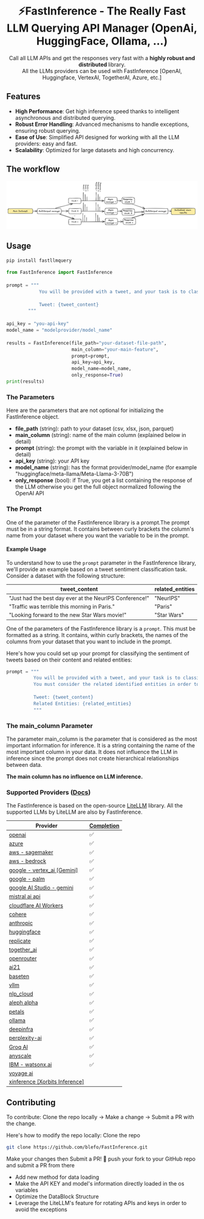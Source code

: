 <h1 align="center">
        ⚡FastInference - The Really Fast LLM Querying API Manager (OpenAi, HuggingFace, Ollama, ...)
</h1>
<p align="center">
            <p align="center">Call all LLM APIs and get the responses very fast with a <b> highly robust and distributed </b> library. <br>
            All the LLMs providers can be used with FastInference  [OpenAI, Huggingface, VertexAI, TogetherAI, Azure, etc.]
</p>

## Features

- **High Performance**: Get high inference speed thanks to intelligent asynchronous and distributed querying.
- **Robust Error Handling**: Advanced mechanisms to handle exceptions, ensuring robust querying.
- **Ease of Use**: Simplified API designed for working with all the LLM providers: easy and fast.
- **Scalability**: Optimized for large datasets and high concurrency.

## The workflow
![Diagram of the workflow](https://github.com/blefo/FastInference/blob/main/detailed_workflow.png)

## Usage

```bash
pip install fastllmquery
```

```python
from FastInference import FastInference

prompt = """
            You will be provided with a tweet, and your task is to classify its sentiment as positive, neutral, or negative.
            
            Tweet: {tweet_content}
        """

api_key = "you-api-key"
model_name = "modelprovider/model_name"

results = FastInference(file_path="your-dataset-file-path", 
                        main_column="your-main-feature", 
                        prompt=prompt, 
                        api_key=api_key,
                        model_name=model_name, 
                        only_response=True)
print(results)
```

### The Parameters
Here are the parameters that are not optional for initializing the FastInference object.
* **file_path** (string): path to your dataset (csv, xlsx, json, parquet)
* **main_column** (string): name of the main column (explained below in detail)
* **prompt** (string): the prompt with the variable in it (explained below in detail)
* **api_key** (string): your API key
* **model_name** (string): has the format provider/model_name (for example "huggingface/meta-llama/Meta-Llama-3-70B")
* **only_response** (bool): if True, you get a list containing the response of the LLM otherwise you get the full object normalized following the OpenAI API



### The Prompt
One of the parameter of the FastInference library is a prompt.The prompt must be in a string format.
It contains between curly brackets the column's name from your dataset where you want the variable to be in the prompt.

#### Example Usage
To understand how to use the `prompt` parameter in the FastInference library, we'll provide an example based on a tweet sentiment classification task. Consider a dataset with the following structure:

| tweet_content                                           | related_entities |
|---------------------------------------------------------|------------------|
| "Just had the best day ever at the NeurIPS Conference!" | "NeurIPS"        |
| "Traffic was terrible this morning in Paris."           | "Paris"          |
| "Looking forward to the new Star Wars movie!"           | "Star Wars"      |

One of the parameters of the FastInference library is a `prompt`. This must be formatted as a string. It contains, within curly brackets, the names of the columns from your dataset that you want to include in the prompt.

Here's how you could set up your prompt for classifying the sentiment of tweets based on their content and related entities:

```python
prompt = """
          You will be provided with a tweet, and your task is to classify its sentiment as positive, neutral, or negative.
          You must consider the related identified entities in order to make a good decision.
          
          Tweet: {tweet_content}
          Related Entities: {related_entities}
          """
```

### The main_column Parameter
The parameter main_column is the parameter that is considered as the most important information for inference.
It is a string containing the name of the most important column in your data.
It does not influence the LLM in inference since the prompt does not create hierarchical relationships between data.

**The main column has no influence on LLM inference.**


### Supported Providers ([Docs](https://docs.litellm.ai/docs/providers))

The FastInference is based on the open-source [LiteLLM](https://github.com/BerriAI/litellm/blob/main/README.md) library. All the supported LLMs by LiteLLM are also by FastInference.

| Provider                                                                            | [Completion](https://docs.litellm.ai/docs/#basic-usage) |
| ----------------------------------------------------------------------------------- | ------------------------------------------------------- |
| [openai](https://docs.litellm.ai/docs/providers/openai)                             | ✅                                                      |
| [azure](https://docs.litellm.ai/docs/providers/azure)                               | ✅                                                      |
| [aws - sagemaker](https://docs.litellm.ai/docs/providers/aws_sagemaker)             | ✅                                                      |
| [aws - bedrock](https://docs.litellm.ai/docs/providers/bedrock)                     | ✅                                                      |
| [google - vertex_ai [Gemini]](https://docs.litellm.ai/docs/providers/vertex)        | ✅                                                      |
| [google - palm](https://docs.litellm.ai/docs/providers/palm)                        | ✅                                                      |
| [google AI Studio - gemini](https://docs.litellm.ai/docs/providers/gemini)          | ✅                                                      |
| [mistral ai api](https://docs.litellm.ai/docs/providers/mistral)                    | ✅                                                      |
| [cloudflare AI Workers](https://docs.litellm.ai/docs/providers/cloudflare_workers)  | ✅                                                      |
| [cohere](https://docs.litellm.ai/docs/providers/cohere)                             | ✅                                                      |
| [anthropic](https://docs.litellm.ai/docs/providers/anthropic)                       | ✅                                                      |
| [huggingface](https://docs.litellm.ai/docs/providers/huggingface)                   | ✅                                                      |
| [replicate](https://docs.litellm.ai/docs/providers/replicate)                       | ✅                                                      |
| [together_ai](https://docs.litellm.ai/docs/providers/togetherai)                    | ✅                                                      |
| [openrouter](https://docs.litellm.ai/docs/providers/openrouter)                     | ✅                                                      |
| [ai21](https://docs.litellm.ai/docs/providers/ai21)                                 | ✅                                                      |
| [baseten](https://docs.litellm.ai/docs/providers/baseten)                           | ✅                                                      |
| [vllm](https://docs.litellm.ai/docs/providers/vllm)                                 | ✅                                                      |
| [nlp_cloud](https://docs.litellm.ai/docs/providers/nlp_cloud)                       | ✅                                                      |
| [aleph alpha](https://docs.litellm.ai/docs/providers/aleph_alpha)                   | ✅                                                      |
| [petals](https://docs.litellm.ai/docs/providers/petals)                             | ✅                                                      |
| [ollama](https://docs.litellm.ai/docs/providers/ollama)                             | ✅                                                      |
| [deepinfra](https://docs.litellm.ai/docs/providers/deepinfra)                       | ✅                                                      |
| [perplexity-ai](https://docs.litellm.ai/docs/providers/perplexity)                  | ✅                                                      |
| [Groq AI](https://docs.litellm.ai/docs/providers/groq)                              | ✅                                                      |
| [anyscale](https://docs.litellm.ai/docs/providers/anyscale)                         | ✅                                                      |
| [IBM - watsonx.ai](https://docs.litellm.ai/docs/providers/watsonx)                  | ✅                                                      |
| [voyage ai](https://docs.litellm.ai/docs/providers/voyage)                          |                                                         |
| [xinference [Xorbits Inference]](https://docs.litellm.ai/docs/providers/xinference) |                                                         |

## Contributing

To contribute: Clone the repo locally -> Make a change -> Submit a PR with the change.

Here's how to modify the repo locally: Clone the repo

```bash
git clone https://github.com/blefo/FastInference.git
```

Make your changes then Submit a PR! 🚀
push your fork to your GitHub repo and submit a PR from there

- Add new method for data loading
- Make the API KEY and model's information directly loaded in the os variables
- Optimize the DataBlock Structure
- Leverage the LiteLLM's feature for rotating APIs and keys in order to avoid the exceptions 
